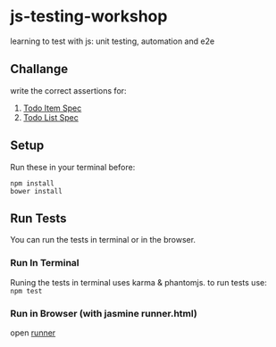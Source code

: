 # js-testing-workshop
learning to test with js: unit testing, automation and e2e

## Challange  
write the correct assertions for:  
1. [Todo Item Spec](test/spec/TodoItem.spec.js)  
2. [Todo List Spec](test/spec/TodoList.spec.js)

## Setup  
Run these in your terminal before:  
```
npm install  
bower install
```  


## Run Tests  
You can run the tests in terminal or in the browser.

### Run In Terminal  
Runing the tests in terminal uses karma & phantomjs. to run tests use:  
```npm test```

### Run in Browser (with jasmine runner.html)  
open [runner](/test/runner.html)
